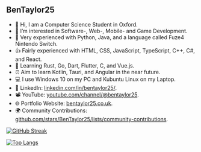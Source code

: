 ## BenTaylor25
- 👋 Hi, I am a Computer Science Student in Oxford.
- 👀 I’m interested in Software-, Web-, Mobile- and Game Development.
- 💪 Very experienced with Python, Java, and a language called Fuze4 Nintendo Switch.
- 👍 Fairly experienced with HTML, CSS, JavaScript, TypeScript, C++, C#, and React.
- 🌱 Learning Rust, Go, Dart, Flutter, C, and Vue.js.
- ⏰ Aim to learn Kotlin, Tauri, and Angular in the near future.
- 💻 I use Windows 10 on my PC and Kubuntu Linux on my Laptop.
- 🤝 LinkedIn: <a href="https://linkedin.com/in/bentaylor25/">linkedin.com/in/bentaylor25/</a>.
- 📽️ YouTube: <a href="https://youtube.com/@bentaylor25">youtube.com/channel/@bentaylor25</a>.
- 🌐 Portfolio Website: <a href="http://bentaylor25.co.uk">bentaylor25.co.uk</a>.
- 🌍 Community Contributions: <a href="https://github.com/stars/BenTaylor25/lists/community-contributions">github.com/stars/BenTaylor25/lists/community-contributions</a>.

[![GitHub Streak](http://github-readme-streak-stats.herokuapp.com?user=BenTaylor25&theme=dark&hide_border=true&date_format=j%2Fn%5B%2FY%5D)](https://git.io/streak-stats)

[![Top Langs](https://github-readme-stats.vercel.app/api/top-langs/?username=BenTaylor25&layout=compact&theme=dark&hide_border=true&langs_count=10&count_private=true)](https://github.com/anuraghazra/github-readme-stats)


